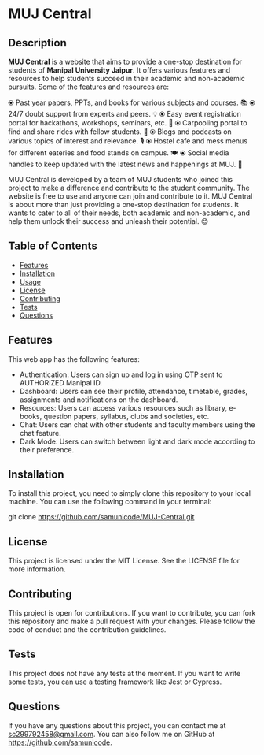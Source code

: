 # MUJ Central

## Description

**MUJ Central** is a website that aims to provide a one-stop destination for students of **Manipal University Jaipur**. It offers various features and resources to help students succeed in their academic and non-academic pursuits. Some of the features and resources are:

⦿ Past year papers, PPTs, and books for various subjects and courses. 📚
⦿ 24/7 doubt support from experts and peers. 💡
⦿ Easy event registration portal for hackathons, workshops, seminars, etc. 🚀
⦿ Carpooling portal to find and share rides with fellow students. 🚗
⦿ Blogs and podcasts on various topics of interest and relevance. 🎙️
⦿ Hostel cafe and mess menus for different eateries and food stands on campus. 🍽️
⦿ Social media handles to keep updated with the latest news and happenings at MUJ. 📱

MUJ Central is developed by a team of MUJ students who joined this project to make a difference and contribute to the student community. The website is free to use and anyone can join and contribute to it. MUJ Central is about more than just providing a one-stop destination for students. It wants to cater to all of their needs, both academic and non-academic, and help them unlock their success and unleash their potential. 😊

## Table of Contents

- [Features](#features)
- [Installation](#installation)
- [Usage](#usage)
- [License](#license)
- [Contributing](#contributing)
- [Tests](#tests)
- [Questions](#questions)

## Features

This web app has the following features:

- Authentication: Users can sign up and log in using OTP sent to AUTHORIZED Manipal ID.
- Dashboard: Users can see their profile, attendance, timetable, grades, assignments and notifications on the dashboard.
- Resources: Users can access various resources such as library, e-books, question papers, syllabus, clubs and societies, etc.
- Chat: Users can chat with other students and faculty members using the chat feature.
- Dark Mode: Users can switch between light and dark mode according to their preference.

## Installation

To install this project, you need to simply clone this repository to your local machine. You can use the following command in your terminal:

git clone https://github.com/samunicode/MUJ-Central.git

## License

This project is licensed under the MIT License. See the LICENSE file for more information.

## Contributing

This project is open for contributions. If you want to contribute, you can fork this repository and make a pull request with your changes. Please follow the code of conduct and the contribution guidelines. 

## Tests

This project does not have any tests at the moment. If you want to write some tests, you can use a testing framework like Jest or Cypress.

## Questions

If you have any questions about this project, you can contact me at sc299792458@gmail.com. You can also follow me on GitHub at https://github.com/samunicode.

